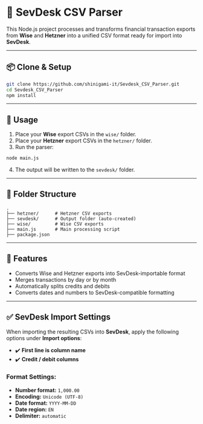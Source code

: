# 💸 SevDesk CSV Parser

This Node.js project processes and transforms financial transaction exports from **Wise** and **Hetzner** into a unified CSV format ready for import into **SevDesk**.

---

## 📦 Clone & Setup

```bash
git clone https://github.com/shinigami-it/Sevdesk_CSV_Parser.git
cd Sevdesk_CSV_Parser
npm install
```

---

## 🚀 Usage

1. Place your **Wise** export CSVs in the `wise/` folder.
2. Place your **Hetzner** export CSVs in the `hetzner/` folder.
3. Run the parser:

```bash
node main.js
```

4. The output will be written to the `sevdesk/` folder.

---

## 📁 Folder Structure

```
.
├── hetzner/      # Hetzner CSV exports
├── sevdesk/      # Output folder (auto-created)
├── wise/         # Wise CSV exports
├── main.js       # Main processing script
├── package.json
```

---

## 🧠 Features

- Converts Wise and Hetzner exports into SevDesk-importable format
- Merges transactions by day or by month
- Automatically splits credits and debits
- Converts dates and numbers to SevDesk-compatible formatting

---

## ✅ SevDesk Import Settings

When importing the resulting CSVs into **SevDesk**, apply the following options under **Import options**:

- ✔️ **First line is column name**
- ✔️ **Credit / debit columns**

### Format Settings:
- **Number format:** `1,000.00`  
- **Encoding:** `Unicode (UTF-8)`  
- **Date format:** `YYYY-MM-DD`  
- **Date region:** `EN`  
- **Delimiter:** `automatic`
